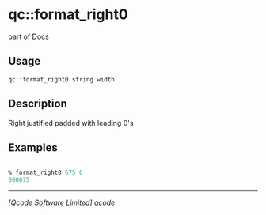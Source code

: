 qc::format_right0
=================

part of [Docs](.)

Usage
-----
`qc::format_right0 string width`

Description
-----------
Right justified padded with leading 0's

Examples
--------
```tcl

% format_right0 675 6
000675

```

----------------------------------
*[Qcode Software Limited] [qcode]*

[qcode]: www.qcode.co.uk "Qcode Software"